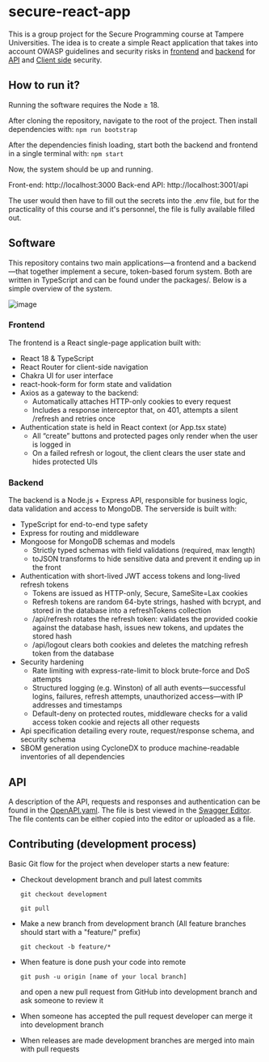 # secure-react-app
This is a group project for the Secure Programming course at Tampere Universities. The idea is to create a simple React application that takes into account OWASP guidelines and security risks in [frontend](https://github.com/tuo-mikko/secure-react-app/tree/main/packages/frontend) and [backend](https://github.com/tuo-mikko/secure-react-app/tree/main/packages/backend) for [API](https://owasp.org/www-project-api-security/) and [Client side](https://owasp.org/www-project-top-10-client-side-security-risks/) security.

## How to run it?

Running the software requires the Node ≥ 18.

After cloning the repository, navigate to the root of the project. Then install dependencies with:
`npm run bootstrap`

After the dependencies finish loading, start both the backend and frontend in a single terminal with:
`npm start`

Now, the system should be up and running.

Front-end: http://localhost:3000
Back-end API: http://localhost:3001/api

The user would then have to fill out the secrets into the .env file, but for the practicality of this course and it's personnel, the file is fully available filled out.

## Software
This repository contains two main applications—a frontend and a backend—that together implement a secure, token-based forum system. Both are written in TypeScript and can be found under the packages/. Below is a simple overview of the system.

![image](https://github.com/user-attachments/assets/4bb6b1a9-01e3-43fa-b1cb-cae45d6e5f53)

### Frontend
The frontend is a React single-page application built with:
* React 18 & TypeScript
* React Router for client-side navigation
* Chakra UI for user interface
* react-hook-form for form state and validation
* Axios as a gateway to the backend:
  * Automatically attaches HTTP-only cookies to every request
  * Includes a response interceptor that, on 401, attempts a silent /refresh and retries once
* Authentication state is held in React context (or App.tsx state)
  * All “create” buttons and protected pages only render when the user is logged in
  * On a failed refresh or logout, the client clears the user state and hides protected UIs

### Backend
The backend is a Node.js + Express API, responsible for business logic, data validation and access to MongoDB. The serverside is built with:

* TypeScript for end-to-end type safety
* Express for routing and middleware
* Mongoose for MongoDB schemas and models
  * Strictly typed schemas with field validations (required, max length)
  * toJSON transforms to hide sensitive data and prevent it ending up in the front
* Authentication with short-lived JWT access tokens and long-lived refresh tokens
  * Tokens are issued as HTTP-only, Secure, SameSite=Lax cookies
  * Refresh tokens are random 64-byte strings, hashed with bcrypt, and stored in the database into a refreshTokens collection
  * /api/refresh rotates the refresh token: validates the provided cookie against the database hash, issues new tokens, and updates the stored hash
  * /api/logout clears both cookies and deletes the matching refresh token from the database
* Security hardening
  * Rate limiting with express-rate-limit to block brute-force and DoS attempts
  * Structured logging (e.g. Winston) of all auth events—successful logins, failures, refresh attempts, unauthorized access—with IP addresses and timestamps
  * Default-deny on protected routes, middleware checks for a valid access token cookie and rejects all other requests
* Api specification detailing every route, request/response schema, and security schema
* SBOM generation using CycloneDX to produce machine-readable inventories of all dependencies


## API

A description of the API, requests and responses and authentication can be found in the [OpenAPI.yaml](https://github.com/tuo-mikko/secure-react-app/blob/main/openAPI.yaml). The file is best viewed in the [Swagger Editor](https://editor.swagger.io/). The file contents can be either copied into the editor or uploaded as a file.


## Contributing (development process)

Basic Git flow for the project when developer starts a new feature:

- Checkout development branch and pull latest commits

  `git checkout development`

  `git pull`

- Make a new branch from development branch (All feature branches should start with a "feature/" prefix)

  `git checkout -b feature/*`

- When feature is done push your code into remote  

   `git push -u origin [name of your local branch]`

  and open a new pull request from GitHub into development branch and ask someone to review it

- When someone has accepted the pull request developer can merge it into development branch
- When releases are made development branches are merged into main with pull requests

